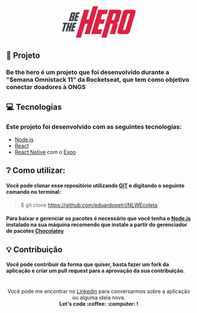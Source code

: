 <h1 align="center">
    <img alt="Be the hero" title="Be the hero" src="https://github.com/eduardopetri/semanaOmnisStack11/blob/master/frontend/src/assets/logo.svg" width="200px" />
</h1>


## :triangular_ruler: Projeto
### Be the hero é um projeto que foi desenvolvido durante a "Semana Omnistack 11" da Rocketseat, que tem como objetivo conectar doadores à ONGS

## :computer: Tecnologias
### Este projeto foi desenvolvido com as seguintes tecnologias:
* [Node.js](https://nodejs.org/en/)
* [React](https://reactjs.org)
* [React Native](https://facebook.github.io/react-native/) com o [Expo](https://expo.io/)

## :grey_question: Como utilizar:
#### Você pode clonar esse repositório utilizando [GIT](https://git-scm.com/) e digitando o seguinte comando no terminal: 
> $ git clone https://github.com/eduardopetri/NLWEcoleta

#### Para baixar e gerenciar os pacotes é necessário que você tenha o [Node.js](https://nodejs.org/en/) instalado na sua máquina recomendo que instale a partir do gerenciador de pacotes [Chocolatey](https://chocolatey.org/)

## :bulb: Contribuição
#### Você pode contribuir da forma que quiser, basta fazer um fork da aplicação e criar um pull request para a aprovação da sua contribuição. 

#
<p align="center">
Você pode me encontrar no <a href="https://www.linkedin.com/in/eduardo-petri/">Linkedin</a> para conversarmos sobre a aplicação ou alguma ideia nova.<br/> <b>Let's code :coffee: :computer: !</b>
</p>
